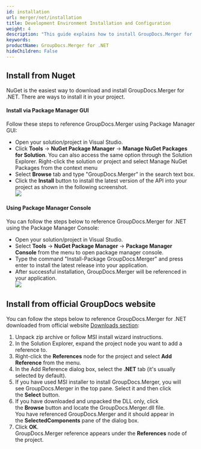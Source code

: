 ```yaml
---
id: installation
url: merger/net/installation
title: Development Environment Installation and Configuration
weight: 4
description: "This guide explains how to install GroupDocs.Merger for .NET to your environment"
keywords: 
productName: GroupDocs.Merger for .NET
hideChildren: False
---
```

## Install from Nuget

NuGet is the easiest way to download and install GroupDocs.Merger for .NET. There are ways to install it in your project.

#### Install via Package Manager GUI

Follow these steps to reference GroupDocs.Merger using Package Manager GUI:

*   Open your solution/project in Visual Studio.    
*   Click **Tools** -> **NuGet Package Manager** -> **Manage NuGet Packages for Solution**. You can also access the same option through the Solution Explorer. Right-click the solution or project and select Manage NuGet Packages from the context menu    
*   Select **Browse** tab and type "GroupDocs.Merger" in the search text box.    
*   Click the **Install** button to install the latest version of the API into your project as shown in the following screenshot.  
![](merger/net/images/installation.png)
    

#### Using Package Manager Console

You can follow the steps below to reference GroupDocs.Merger for .NET using the Package Manager Console:
*   Open your solution/project in Visual Studio.    
*   Select **Tools** -> **NuGet Package Manager** -> **Package Manager Console** from the menu to open package manager console.    
*   Type the command "Install-Package GroupDocs.Merger" and press enter to install the latest release into your application.    
*   After successful installation, GroupDocs.Merger will be referenced in your application.  
![](merger/net/images/installation_1.png)
     

## Install from official GroupDocs website

You can follow the steps below to reference GroupDocs.Merger for .NET downloaded from official website [Downloads section](https://downloads.groupdocs.com/merger/net):

1.  Unpack zip archive or follow MSI install wizard instructions.
2.  In the Solution Explorer, expand the project node you want to add a reference to.
3.  Right-click the **References** node for the project and select **Add Reference** from the menu.
4.  In the Add Reference dialog box, select the **.NET** tab (it's usually selected by default).
5.  If you have used MSI installer to install GroupDocs.Merger, you will see GroupDocs.Merger in the top pane. Select it and then click the **Select** button.
6.  If you have downloaded and unpacked the DLL only, click the **Browse** button and locate the GroupDocs.Merger.dll file.   
    You have referenced GroupDocs.Merger and it should appear in the **SelectedComponents** pane of the dialog box.
7.  Click **OK**.   
    GroupDocs.Merger reference appears under the **References** node of the project.
